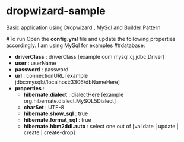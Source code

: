 # dropwizard-sample
Basic application using Dropwizard , MySql and Builder Pattern

#To run
Open the **config.yml** file and update the following properties accordingly. I am using MySql for examples
##database:
  - **driverClass**  :  driverClass [example com.mysql.cj.jdbc.Driver]
  - **user**         :  userName
  - **password**     :  password
  - **url**          :  connectionURL [example jdbc:mysql://localhost:3306/dbNameHere]
  - **properties**   :
    -    **hibernate.dialect**       :  dialectHere [example org.hibernate.dialect.MySQL5Dialect]
    -    **charSet**                 :  UTF-8
    -    **hibernate.show_sql**      :  true
    -    **hibernate.format_sql**    :  true
    -    **hibernate.hbm2ddl.auto**  :  select one out of [validate | update | create | create-drop]
